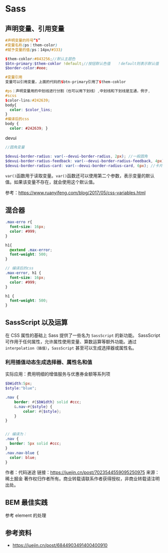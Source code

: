 # Sass


## 声明变量、引用变量

```scss
#声明变量的符号“$”
#变量名称(ps：them-color)
#赋予变量的值(ps：14px/#333)

$them-coklor:#843256;//默认主题色
$btn-primary:$them-coklor !default;//按钮默认色值   ！default则表示默认值
$border-color:#eee;

#变量引用
变量可以引用变量，上面的代码的$btn-primary引用了$them-coklor
```

```scss
#ps：声明变量用的中划线进行分割（也可以用下划线）,中划线和下划线是互通，例子,
#scss
$color-lins:#242639;
body{
  color: $color_lins;
}
#编译后的css
body {
  color: #242639; }
```

devui

```scss
//圆角变量

$devui-border-radius: var(--devui-border-radius, 2px); //一般圆角
$devui-border-radius-feedback: var(--devui-border-radius-feedback, 4px); //反馈类圆角
$devui-border-radius-card: var(--devui-border-radius-card, 6px); //卡片圆角
```

`var()`函数用于读取变量。`var()`函数还可以使用第二个参数，表示变量的默认值。如果该变量不存在，就会使用这个默认值。

参考：https://www.ruanyifeng.com/blog/2017/05/css-variables.html

## 混合器

```scss
.max-erro r{
  font-size: 16px;
  color: #999;
}

h1{
  @extend .max-error;
  font-weight: 500;
}

// 编译后的css
.max-error, h1 {
  font-size: 16px;
  color: #999; 
}

h1 {
  font-weight: 500; 
}

```

## SassScript 以及运算

在 CSS 属性的基础上 Sass 提供了一些名为 `SassScript` 的新功能。 SassScript 可作用于任何属性，允许属性使用变量、算数运算等额外功能。通过`interpolation（插值）`，`SassScript` 甚至可以生成选择器或属性名。

### 利用插值动态生成选择器、属性名和值

实际应用：费用明细的增值服务与优惠券金额等系列项

```scss
$bWidth:5px;
$style:"blue";

.nav {
    border: #{$bWidth} solid #ccc;
    &.nav-#{$style} {
        color: #{$style};
    }
}


// 编译为：
.nav {
  border: 5px solid #ccc;
}
.nav.nav-blue {
  color: blue;
}
```




作者：代码迷途
链接：https://juejin.cn/post/7023544559095250975
来源：稀土掘金
著作权归作者所有。商业转载请联系作者获得授权，非商业转载请注明出处。

## BEM 最佳实践

参考 element 的处理

## 参考资料

- https://juejin.cn/post/6844903491400400910

